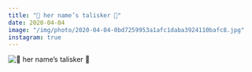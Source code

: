 ```yaml
---
title: "🥃 her name’s talisker 🥃"
date: 2020-04-04
image: "/img/photo/2020-04-04-0bd7259953a1afc1daba3924110bafc8.jpg"
instagram: true
---
```


![🥃 her name’s talisker 🥃](/img/photo/2020-04-04-0bd7259953a1afc1daba3924110bafc8.jpg)
